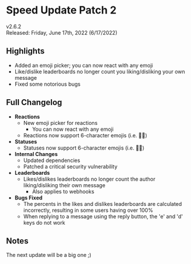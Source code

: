 # Speed Update Patch 2

v2.6.2  
Released: Friday, June 17th, 2022 (6/17/2022)

## Highlights

- Added an emoji picker; you can now react with any emoji
- Like/dislike leaderboards no longer count you liking/disliking your own message
- Fixed some notorious bugs

## Full Changelog

- **Reactions**
  - New emoji picker for reactions
    - You can now react with any emoji
  - Reactions now support 6-character emojis (i.e. 🏳️‍🌈)
- **Statuses**
  - Statuses now support 6-character emojis (i.e. 🏳️‍🌈)
- **Internal Changes**
  - Updated dependencies
  - Patched a critical security vulnerability
- **Leaderboards**
  - Likes/dislikes leaderboards no longer count the author liking/disliking their own message
    - Also applies to webhooks
- **Bugs Fixed**
  - The percents in the likes and dislikes leaderboards are calculated incorrectly, resulting in some users having over 100%
  - When replying to a message using the reply button, the 'e' and 'd' keys do not work

## Notes

The next update will be a big one ;)
